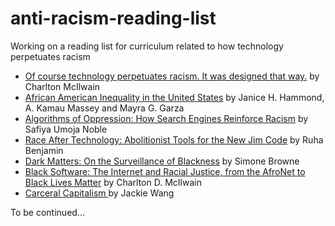 # anti-racism-reading-list
Working on a reading list for curriculum related to how technology perpetuates racism

* [Of course technology perpetuates racism. It was designed that way.](https://www.technologyreview.com/2020/06/03/1002589/technology-perpetuates-racism-by-design-simulmatics-charlton-mcilwain/) by Charlton McIlwain
* [African American Inequality in the United States](https://www.hbs.edu/faculty/Pages/item.aspx?num=56905) by Janice H. Hammond, A. Kamau Massey and Mayra G. Garza
* [Algorithms of Oppression: How Search Engines Reinforce Racism](https://nyupress.org/9781479837243/algorithms-of-oppression/) by Safiya Umoja Noble
* [Race After Technology: Abolitionist Tools for the New Jim Code](https://www.ruhabenjamin.com/race-after-technology) by Ruha Benjamin
* [Dark Matters: On the Surveillance of Blackness](https://www.dukeupress.edu/dark-matters) by Simone Browne
* [Black Software: The Internet and Racial Justice, from the AfroNet to Black Lives Matter](https://global.oup.com/academic/product/black-software-9780190863845?cc=us&lang=en&) by Charlton D. McIlwain
* [Carceral Capitalism ](https://mitpress.mit.edu/books/carceral-capitalism) by Jackie Wang

To be continued...
